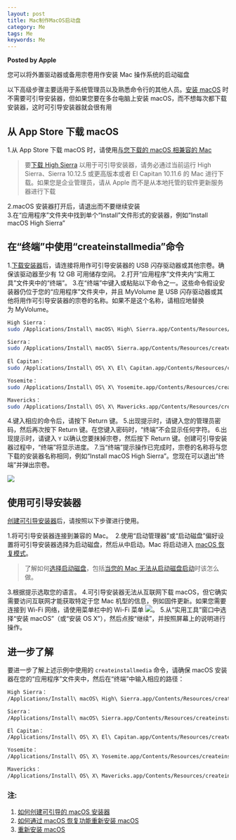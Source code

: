 ```yaml
---  
layout: post  
title: Mac制作MacOS启动盘
category: Me  
tags: Me  
keywords: Me  
---  
```


__Posted by Apple__  

您可以将外置驱动器或备用宗卷用作安装 Mac 操作系统的启动磁盘  

以下高级步骤主要适用于系统管理员以及熟悉命令行的其他人员。[安装 macOS](https://support.apple.com/zh-cn/HT204904) 时不需要可引导安装器，但如果您要在多台电脑上安装 macOS，而不想每次都下载安装器，这时可引导安装器就会很有用  

## 从 App Store 下载 macOS  
1.从 App Store 下载 macOS 时，请使用[与您下载的 macOS 相兼容的 Mac](https://support.apple.com/zh-cn/HT201686)  

> 要[下载 High Sierra](https://support.apple.com/zh-cn/HT201475) 以用于可引导安装器，请务必通过当前运行 High Sierra、Sierra 10.12.5 或更高版本或者 El Capitan 10.11.6 的 Mac 进行下载。如果您是企业管理员，请从 Apple 而不是从本地托管的软件更新服务器进行下载  

2.macOS 安装器打开后，请退出而不要继续安装  
3.在“应用程序”文件夹中找到单个“Install”文件形式的安装器，例如“Install macOS High Sierra”    

## 在“终端”中使用“createinstallmedia”命令  
1.[下载安装器](https://support.apple.com/zh-cn/HT201372#download)后，请连接将用作可引导安装器的 USB 闪存驱动器或其他宗卷。确保该驱动器至少有 12 GB 可用储存空间。
2.打开“应用程序”文件夹内“实用工具”文件夹中的“终端”。
3.在“终端”中键入或粘贴以下命令之一。这些命令假设安装器仍位于您的“应用程序”文件夹中，并且 MyVolume 是 USB 闪存驱动器或其他将用作可引导安装器的宗卷的名称。如果不是这个名称，请相应地替换为 MyVolume。

```bash  
High Sierra：
sudo /Applications/Install\ macOS\ High\ Sierra.app/Contents/Resources/createinstallmedia --volume /Volumes/MyVolume --applicationpath /Applications/Install\ macOS\ High\ Sierra.app

Sierra：
sudo /Applications/Install\ macOS\ Sierra.app/Contents/Resources/createinstallmedia --volume /Volumes/MyVolume --applicationpath /Applications/Install\ macOS\ Sierra.app
    
El Capitan：
sudo /Applications/Install\ OS\ X\ El\ Capitan.app/Contents/Resources/createinstallmedia --volume /Volumes/MyVolume --applicationpath /Applications/Install\ OS\ X\ El\ Capitan.app

Yosemite：
sudo /Applications/Install\ OS\ X\ Yosemite.app/Contents/Resources/createinstallmedia --volume /Volumes/MyVolume --applicationpath /Applications/Install\ OS\ X\ Yosemite.app

Mavericks：
sudo /Applications/Install\ OS\ X\ Mavericks.app/Contents/Resources/createinstallmedia --volume /Volumes/MyVolume --applicationpath /Applications/Install\ OS\ X\ Mavericks.app
```   
4.键入相应的命令后，请按下 Return 键。
5.出现提示时，请键入您的管理员密码，然后再次按下 Return 键。在您键入密码时，“终端”不会显示任何字符。
6.出现提示时，请键入 `Y` 以确认您要抹掉宗卷，然后按下 Return 键。创建可引导安装器过程中，“终端”将显示进度。
7.当“终端”提示操作已完成时，宗卷的名称将与您下载的安装器名称相同，例如“Install macOS High Sierra”。您现在可以退出“终端”并弹出宗卷。

![](https://support.apple.com/library/content/dam/edam/applecare/images/en_US/macos/macos-high-sierra-terminal-create-bootable-installer.png)

## 使用可引导安装器  
[创建可引导安装器](https://support.apple.com/zh-cn/HT201372#create)后，请按照以下步骤进行使用。

1.将可引导安装器连接到兼容的 Mac。 
2.使用“启动管理器”或“启动磁盘”偏好设置将可引导安装器选择为启动磁盘，然后从中启动。Mac 将启动进入 [macOS 恢复模式](https://support.apple.com/zh-cn/HT201314)。

> 了解如何[选择启动磁盘](https://support.apple.com/zh-cn/HT202796)，包括[当您的 Mac 无法从启动磁盘启动](https://support.apple.com/zh-cn/HT202796#gethelp)时该怎么做。

3.根据提示选取您的语言。
4.可引导安装器无法从互联网下载 macOS，但它确实需要访问互联网才能获取特定于您 Mac 机型的信息，例如固件更新。如果您需要连接到 Wi-Fi 网络，请使用菜单栏中的 Wi-Fi 菜单 ![](https://support.apple.com/library/content/dam/edam/applecare/images/zh_CN/InlineIcons/yosemite-disconnected_icon-public.png)。
5.从“实用工具”窗口中选择“安装 macOS”（或“安装 OS X”），然后点按“继续”，并按照屏幕上的说明进行操作。

## 进一步了解  
要进一步了解上述示例中使用的 `createinstallmedia` 命令，请确保 macOS 安装器在您的“应用程序”文件夹中，然后在“终端”中输入相应的路径：  

```bash  
High Sierra：
/Applications/Install\ macOS\ High\ Sierra.app/Contents/Resources/createinstallmedia

Sierra：
/Applications/Install\ macOS\ Sierra.app/Contents/Resources/createinstallmedia

El Capitan：
/Applications/Install\ OS\ X\ El\ Capitan.app/Contents/Resources/createinstallmedia

Yosemite：
/Applications/Install\ OS\ X\ Yosemite.app/Contents/Resources/createinstallmedia

Mavericks：
/Applications/Install\ OS\ X\ Mavericks.app/Contents/Resources/createinstallmedia
```  

### 注:  
1. [如何创建可引导的 macOS 安装器](https://support.apple.com/zh-cn/HT201372)  
2. [如何通过 macOS 恢复功能重新安装 macOS](https://support.apple.com/zh-cn/HT204904)  
3. [重新安装 macOS](https://support.apple.com/zh-cn/guide/mac-help/mchlp1599/mac)  

